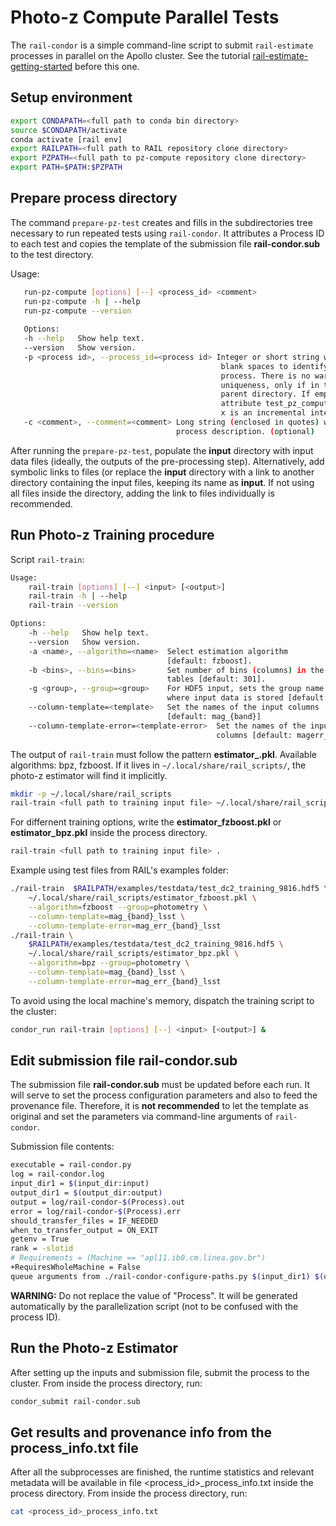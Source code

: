# Photo-z Compute Parallel Tests

The `rail-condor` is a simple command-line script to submit `rail-estimate` processes in parallel on the Apollo cluster. See the tutorial [rail-estimate-getting-started](./rail-estimate-getting-started.md) before this one. 

## Setup environment

``` bash
export CONDAPATH=<full path to conda bin directory> 
source $CONDAPATH/activate 
conda activate [rail env]  
export RAILPATH=<full path to RAIL repository clone directory>
export PZPATH=<full path to pz-compute repository clone directory>
export PATH=$PATH:$PZPATH
```

## Prepare process directory

The command `prepare-pz-test` creates and fills in the subdirectories tree necessary to run repeated tests using `rail-condor`. It attributes a Process ID to each test and copies the template of the submission file **rail-condor.sub** to the test directory. 

Usage:
``` bash
   run-pz-compute [options] [--] <process_id> <comment> 
   run-pz-compute -h | --help
   run-pz-compute --version
                           
   Options:
   -h --help   Show help text.
   --version   Show version.
   -p <process id>, --process_id=<process id> Integer or short string without 
                                               blank spaces to identify the 
                                               process. There is no warranty of
                                               uniqueness, only if in the same 
                                               parent directory. If empty, 
                                               attribute test_pz_compute_x where
                                               x is an incremental integer.
   -c <comment>, --comment=<comment> Long string (enclosed in quotes) with the 
                                     process description. (optional) 
``` 

After running the `prepare-pz-test`, populate the **input** directory with input data files (ideally, the outputs of the pre-processing step). Alternatively, add symbolic links to files (or replace the **input** directory with a link to another directory containing the input files, keeping its name as **input**. If not using all files inside the directory, adding the link to files individually is recommended. 


## Run Photo-z Training procedure

Script `rail-train`: 

```bash
Usage:
    rail-train [options] [--] <input> [<output>]
    rail-train -h | --help
    rail-train --version

Options:
    -h --help   Show help text.
    --version   Show version.
    -a <name>, --algorithm=<name>  Select estimation algorithm
                                   [default: fzboost].
    -b <bins>, --bins=<bins>       Set number of bins (columns) in the resulting
                                   tables [default: 301].
    -g <group>, --group=<group>    For HDF5 input, sets the group name (section)
                                   where input data is stored [default: ]
    --column-template=<template>   Set the names of the input columns
                                   [default: mag_{band}]
    --column-template-error=<template-error>  Set the names of the input error
                                              columns [default: magerr_{band}]

```

The output of `rail-train` must follow the pattern **estimator_<algorithm>.pkl**. Available algorithms: bpz, fzboost. 
If it lives in `~/.local/share/rail_scripts/`, the photo-z estimator will find it implicitly.


```bash
mkdir -p ~/.local/share/rail_scripts
rail-train <full path to training input file> ~/.local/share/rail_scripts/estimator_fzboost.pkl
```

For differnent training options, write the **estimator_fzboost.pkl** or **estimator_bpz.pkl** inside the process directory. 

```bash
rail-train <full path to training input file> . 
```

Example using test files from RAIL's examples folder: 
    
```bash
./rail-train  $RAILPATH/examples/testdata/test_dc2_training_9816.hdf5 \
    ~/.local/share/rail_scripts/estimator_fzboost.pkl \
    --algorithm=fzboost --group=photometry \
    --column-template=mag_{band}_lsst \
    --column-template-error=mag_err_{band}_lsst
./rail-train \
    $RAILPATH/examples/testdata/test_dc2_training_9816.hdf5 \
    ~/.local/share/rail_scripts/estimator_bpz.pkl \
    --algorithm=bpz --group=photometry \
    --column-template=mag_{band}_lsst \
    --column-template-error=mag_err_{band}_lsst
```

To avoid using the local machine's memory, dispatch the training script to the cluster: 
```bash
condor_run rail-train [options] [--] <input> [<output>] & 
``` 


## Edit submission file **rail-condor.sub**

The submission file **rail-condor.sub** must be updated before each run. It will serve to set the process configuration parameters and also to feed the provenance file. Therefore, it is **not recommended** to let the template as original and set the parameters via command-line arguments of `rail-condor`. 

Submission file contents:
    
```bash
executable = rail-condor.py
log = rail-condor.log
input_dir1 = $(input_dir:input)
output_dir1 = $(output_dir:output)
output = log/rail-condor-$(Process).out
error = log/rail-condor-$(Process).err
should_transfer_files = IF_NEEDED
when_to_transfer_output = ON_EXIT
getenv = True
rank = -slotid
# Requirements = (Machine == "apl11.ib0.cm.linea.gov.br")
+RequiresWholeMachine = False
queue arguments from ./rail-condor-configure-paths.py $(input_dir1) $(output_dir1) $(algorithm:fzboost) |
```

**WARNING:** Do not replace the value of "Process". It will be generated automatically by the parallelization script (not to be confused with the process ID).  

    
## Run the Photo-z Estimator 

After setting up the inputs and submission file, submit the process to the cluster. From inside the process directory, run:
    
```bash
condor_submit rail-condor.sub 
``` 

## Get results and provenance info from the **process_info.txt** file 

After all the subprocesses are finished, the runtime statistics and relevant metadata will be available in file <process_id>_process_info.txt inside the process directory. From inside the process directory, run:

```bash
cat <process_id>_process_info.txt
``` 
    
    
 
